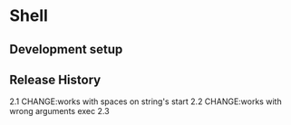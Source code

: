 Shell
=====
Development setup
-----

Release History
----
2.1 
CHANGE:works with spaces on string's start
2.2
CHANGE:works with wrong arguments exec
2.3	

